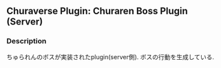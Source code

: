 ## Churaverse Plugin: Churaren Boss Plugin (Server)

### Description

ちゅられんのボスが実装されたplugin(server側).
ボスの行動を生成している.
